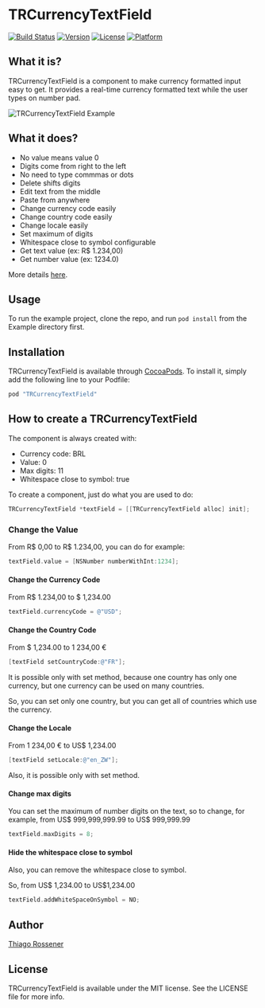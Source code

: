 # TRCurrencyTextField

[![Build Status](https://travis-ci.org/thiagoross/TRCurrencyTextField.svg?branch=master)](https://travis-ci.org/thiagoross/TRCurrencyTextField)
[![Version](https://img.shields.io/cocoapods/v/TRCurrencyTextField.svg?style=flat)](http://cocoapods.org/pods/TRCurrencyTextField)
[![License](https://img.shields.io/cocoapods/l/TRCurrencyTextField.svg?style=flat)](http://cocoapods.org/pods/TRCurrencyTextField)
[![Platform](https://img.shields.io/cocoapods/p/TRCurrencyTextField.svg?style=flat)](http://cocoapods.org/pods/TRCurrencyTextField)

## What it is?

TRCurrencyTextField is a component to make currency formatted input easy to get. It provides a real-time currency formatted text while the user types on number pad.

![TRCurrencyTextField Example](http://i1310.photobucket.com/albums/s647/rossener/TRCurrencyTextField/trcurrencytextfield-example_zpsc3c4y4rj.gif)

## What it does?

* No value means value 0
* Digits come from right to the left
* No need to type commmas or dots
* Delete shifts digits
* Edit text from the middle
* Paste from anywhere
* Change currency code easily
* Change country code easily
* Change locale easily
* Set maximum of digits
* Whitespace close to symbol configurable
* Get text value (ex: R$ 1.234,00)
* Get number value (ex: 1234.0)

More details [here](http://www.rossener.com/trcurrencytextfield-a-component-with-value/).

## Usage

To run the example project, clone the repo, and run `pod install` from the Example directory first.

## Installation

TRCurrencyTextField is available through [CocoaPods](http://cocoapods.org). To install
it, simply add the following line to your Podfile:

```ruby
pod "TRCurrencyTextField"
```

## How to create a TRCurrencyTextField

The component is always created with:

* Currency code: BRL
* Value: 0
* Max digits: 11
* Whitespace close to symbol: true

To create a component, just do what you are used to do:

```objective-c
TRCurrencyTextField *textField = [[TRCurrencyTextField alloc] init];
```

### Change the Value

From R$ 0,00 to R$ 1.234,00, you can do for example:

```objective-c
textField.value = [NSNumber numberWithInt:1234];
```

#### Change the Currency Code

From R$ 1.234,00 to $ 1,234.00

```objective-c
textField.currencyCode = @"USD";
```

#### Change the Country Code

From $ 1,234.00 to 1 234,00 €

```objective-c
[textField setCountryCode:@"FR"];
```

It is possible only with set method, because one country has only one currency, but one currency can be used on many countries. 

So, you can set only one country, but you can get all of countries which use the currency.

#### Change the Locale

From 1 234,00 € to US$ 1,234.00

```objective-c
[textField setLocale:@"en_ZW"];
```

Also, it is possible only with set method.

#### Change max digits

You can set the maximum of number digits on the text, so to change, for example, from US$ 999,999,999.99 to US$ 999,999.99

```objective-c
textField.maxDigits = 8;
```

#### Hide the whitespace close to symbol

Also, you can remove the whitespace close to symbol.

So, from US$ 1,234.00 to US$1,234.00

```objective-c
textField.addWhiteSpaceOnSymbol = NO;
```

## Author

[Thiago Rossener](http://www.rossener.com)

## License

TRCurrencyTextField is available under the MIT license. See the LICENSE file for more info.
